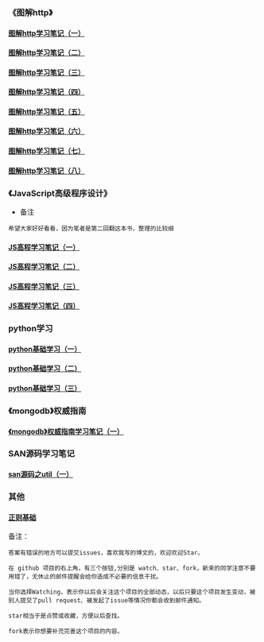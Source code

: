 ### 《图解http》
#### [图解http学习笔记（一）](blog/图解http学习笔记（一）.md)
#### [图解http学习笔记（二）](blog/图解http学习笔记2.md)
#### [图解http学习笔记（三）](blog/图解http学习笔记（三）.md)
#### [图解http学习笔记（四）](blog/《图解http》学习笔记(四).md)
#### [图解http学习笔记（五）](blog/《图解http》学习笔记（五）.md)
#### [图解http学习笔记（六）](blog/《图解http》学习笔记（六）.md)
#### [图解http学习笔记（七）](blog/《图解http》学习笔记（七）.md)
#### [图解http学习笔记（八）](blog/《图解http》学习笔记（八）.md)

### 《JavaScript高级程序设计》
- 备注
```
希望大家好好看看，因为笔者是第二回翻这本书，整理的比较细
```
#### [JS高程学习笔记（一）](blog/JS高程学习笔记（一）.md)
#### [JS高程学习笔记（二）](blog/JS高程学习笔记（二）.md)
#### [JS高程学习笔记（三）](blog/JS高程学习笔记（三）.md)
#### [JS高程学习笔记（四）](blog/JS高程学习笔记（四）.md)

### python学习
#### [python基础学习（一）](blog/python基础学习（一）.md)
#### [python基础学习（二）](blog/python基础学习（二）.md)
#### [python基础学习（三）](blog/python基础学习（三）.md)

### 《mongodb》权威指南
#### [《mongodb》权威指南学习笔记（一）](blog/《mongodb》权威指南学习笔记（一）.md)

### SAN源码学习笔记
#### [san源码之util（一）](blog/san源码之util（一）.md)

### 其他
#### [正则基础](blog/正则基础.md)
备注：
```
答案有错误的地方可以提交issues，喜欢我写的博文的，欢迎欢迎Star。

在 github 项目的右上角，有三个按钮,分别是 watch、star、fork，新来的同学注意不要用错了，无休止的邮件提醒会给你造成不必要的信息干扰。

当你选择Watching，表示你以后会关注这个项目的全部动态，以后只要这个项目发生变动，被别人提交了pull request、被发起了issue等情况你都会收到邮件通知。

star相当于是点赞或收藏，方便以后查找。

fork表示你想要补充完善这个项目的内容。
```